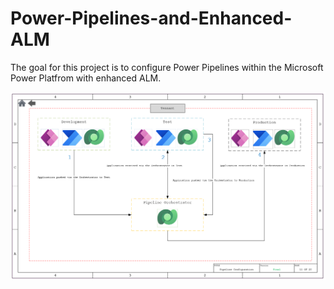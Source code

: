 # Power-Pipelines-and-Enhanced-ALM

The goal for this project is to configure Power Pipelines within the Microsoft Power Platfrom with enhanced ALM.

![Pipeline Design](https://github.com/edrft99/Power-Pipelines-and-Enhanced-ALM/blob/main/Diagrams/Pipeline%20Design.png?raw=true)
